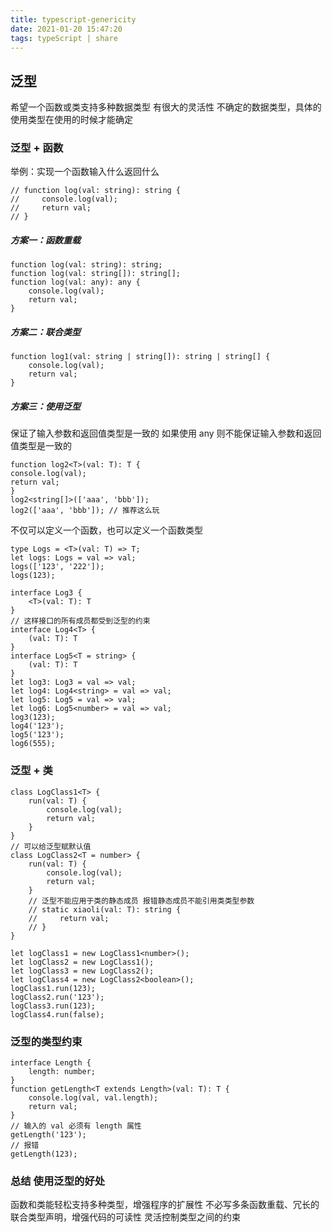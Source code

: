 ```yaml
---
title: typescript-genericity
date: 2021-01-20 15:47:20
tags: typeScript | share
---
```


## 泛型

希望一个函数或类支持多种数据类型 有很大的灵活性
不确定的数据类型，具体的使用类型在使用的时候才能确定

### 泛型 + 函数

举例：实现一个函数输入什么返回什么

```
// function log(val: string): string {
//     console.log(val);
//     return val;
// }
```

##### 方案一：函数重载

```
function log(val: string): string;
function log(val: string[]): string[];
function log(val: any): any {
    console.log(val);
    return val;
}
```

##### 方案二：联合类型

```
function log1(val: string | string[]): string | string[] {
    console.log(val);
    return val;
}
```

##### 方案三：使用泛型

保证了输入参数和返回值类型是一致的
如果使用 any 则不能保证输入参数和返回值类型是一致的

```
function log2<T>(val: T): T {
console.log(val);
return val;
}
log2<string[]>(['aaa', 'bbb']);
log2(['aaa', 'bbb']); // 推荐这么玩
```

不仅可以定义一个函数，也可以定义一个函数类型

```
type Logs = <T>(val: T) => T;
let logs: Logs = val => val;
logs(['123', '222']);
logs(123);

interface Log3 {
    <T>(val: T): T
}
// 这样接口的所有成员都受到泛型的约束
interface Log4<T> {
    (val: T): T
}
interface Log5<T = string> {
    (val: T): T
}
let log3: Log3 = val => val;
let log4: Log4<string> = val => val;
let log5: Log5 = val => val;
let log6: Log5<number> = val => val;
log3(123);
log4('123');
log5('123');
log6(555);
```

### 泛型 + 类

```
class LogClass1<T> {
    run(val: T) {
        console.log(val);
        return val;
    }
}
// 可以给泛型赋默认值
class LogClass2<T = number> {
    run(val: T) {
        console.log(val);
        return val;
    }
    // 泛型不能应用于类的静态成员 报错静态成员不能引用类类型参数
    // static xiaoli(val: T): string {
    //     return val;
    // }
}

let logClass1 = new LogClass1<number>();
let logClass2 = new LogClass1();
let logClass3 = new LogClass2();
let logClass4 = new LogClass2<boolean>();
logClass1.run(123);
logClass2.run('123');
logClass3.run(123);
logClass4.run(false);
```

### 泛型的类型约束

```
interface Length {
    length: number;
}
function getLength<T extends Length>(val: T): T {
    console.log(val, val.length);
    return val;
}
// 输入的 val 必须有 length 属性
getLength('123');
// 报错
getLength(123);
```

### 总结 使用泛型的好处

函数和类能轻松支持多种类型，增强程序的扩展性
不必写多条函数重载、冗长的联合类型声明，增强代码的可读性
灵活控制类型之间的约束
